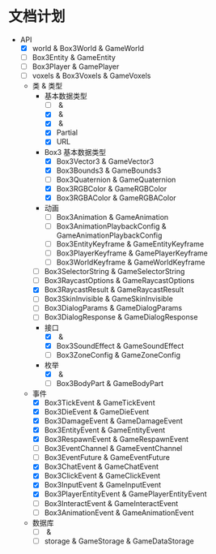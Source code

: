 # 文档计划
- API
    - [x] <def>world</def> & <def>Box3World</def> & <def>GameWorld</def>
    - [ ] <def>Box3Entity</def> & <def>GameEntity</def>
    - [ ] <def>Box3Player</def> & <def>GamePlayer</def>
    - [ ] <def>voxels</def> & <def>Box3Voxels</def> & <def>GameVoxels</def>
    - 类 & 类型
        - 基本数据类型
            - [ ] [](string) & [](String)
            - [x] [](number) & [](Number)
            - [x] [](boolean) & [](Boolean)
            - [x] <def>Partial</def>
            - [x] <def>URL</def>
        - Box3 基本数据类型
            - [x] <def>Box3Vector3</def> & <def>GameVector3</def>
            - [x] <def>Box3Bounds3</def> & <def>GameBounds3</def>
            - [ ] <def>Box3Quaternion</def> & <def>GameQuaternion</def>
            - [x] <def>Box3RGBColor</def> & <def>GameRGBColor</def>
            - [x] <def>Box3RGBAColor</def> & <def>GameRGBAColor</def>
        - 动画
            - [ ] <def>Box3Animation</def> & <def>GameAnimation</def>
            - [ ] <def>Box3AnimationPlaybackConfig</def> & <def>GameAnimationPlaybackConfig</def>
            - [ ] <def>Box3EntityKeyframe</def> & <def>GameEntityKeyframe</def>
            - [ ] <def>Box3PlayerKeyframe</def> & <def>GamePlayerKeyframe</def>
            - [ ] <def>Box3WorldKeyframe</def> & <def>GameWorldKeyframe</def>
        - [ ] <def>Box3SelectorString</def> & <def>GameSelectorString</def>
        - [ ] <def>Box3RaycastOptions</def> & <def>GameRaycastOptions</def>
        - [x] <def>Box3RaycastResult</def> & <def>GameRaycastResult</def>
        - [ ] <def>Box3SkinInvisible</def> & <def>GameSkinInvisible</def>
        - [ ] <def>Box3DialogParams</def> & <def>GameDialogParams</def>
        - [ ] <def>Box3DialogResponse</def> & <def>GameDialogResponse</def>
        - 接口
            - [x] [](Box3EntityConfig) & [](GameEntityConfig)
            - [x] <def>Box3SoundEffect</def> & <def>GameSoundEffect</def>
            - [ ] <def>Box3ZoneConfig</def> & <def>GameZoneConfig</def>
        - 枚举
            - [x] [](Box3ButtonType) & [](GameButtonType)
            - [ ] <def>Box3BodyPart</def> & <def>GameBodyPart</def>
    - 事件
        - [x] <def>Box3TickEvent</def> & <def>GameTickEvent</def>
        - [x] <def>Box3DieEvent</def> & <def>GameDieEvent</def>
        - [x] <def>Box3DamageEvent</def> & <def>GameDamageEvent</def>
        - [x] <def>Box3EntityEvent</def> & <def>GameEntityEvent</def>
        - [x] <def>Box3RespawnEvent</def> & <def>GameRespawnEvent</def>
        - [ ] <def>Box3EventChannel</def> & <def>GameEventChannel</def>
        - [ ] <def>Box3EventFuture</def> & <def>GameEventFuture</def>
        - [x] <def>Box3ChatEvent</def> & <def>GameChatEvent</def>
        - [x] <def>Box3ClickEvent</def> & <def>GameClickEvent</def>
        - [x] <def>Box3InputEvent</def> & <def>GameInputEvent</def>
        - [x] <def>Box3PlayerEntityEvent</def> & <def>GamePlayerEntityEvent</def>
        - [ ] <def>Box3InteractEvent</def> & <def>GameInteractEvent</def>
        - [ ] <def>Box3AnimationEvent</def> & <def>GameAnimationEvent</def>
    - 数据库
        - [ ] [](db) & [](Box3DataBase)
        - [ ] <def>storage</def> & <def>GameStorage</def> & <def>GameDataStorage</def>